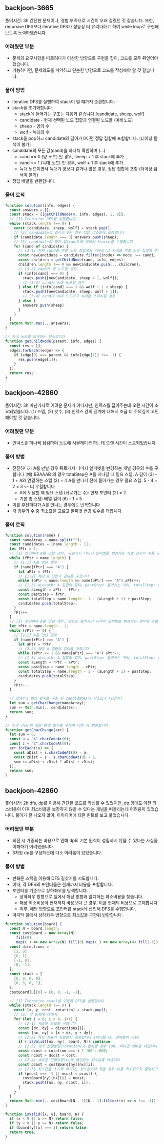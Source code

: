 ## backjoon-3665

풀이시간: 3h
간단한 문제이나, 경험 부족으로 시간이 오래 걸렸던 것 같습니다. 
또한, recursive DFS보다 iterative DFS가 성능상 더 유리다하고 하여
while loop로 구현해보도록 노력하였습니다.

### 어려웠던 부분

- 문제의 요구사항을 따르려다가 이상한 방향으로 구현을 잡아, 코드를 모두 뒤엎어야 했습니다.
- 가능하다면, 문제의도를 파악하고 단순한 방향으로 코드를 작성해야 할 것 같습니다.

### 풀이 방법

- iterative DFS를 실행하여 stack이 빌 때까지 순환합니다.
- stack을 초기화합니다.
  - stack에 들어가는 구조는 다음과 같습니다 [candidate, sheep, wolf]
  - candidate - 현재 선택된 노드 집합과 연결된 노드들 (예비노드)
  - sheep - 양의 수
  - wolf - 늑대의 수
- stack을 pop하고 candidate의 길이가 0이면 정답 집합에 포함합니다. (더이상 탐색이 불가)
- candidate의 모든 값(cand)을 하나씩 확인하며 (...)
  - cand == 0 (양 노드) 인 경우, sheep + 1 후 stack에 추가
  - cand == 1 (늑대 노드) 인 경우, wolf + 1 후 stack에 추가
  - 늑대 노드이면서 늑대가 양보다 같거나 많은 경우, 정답 집합에 포함 (더이상 탐색이 불가) 
- 정답 배열을 반환합니다.

### 풀이 로직

```javascript
function solution(info, edges) {
  const answers = [];
  const stack = [[getChildNode(0, info, edges), 1, 0]];
  // [1] Iterative DFS를 실행합니다
  while (stack.length !== 0) {
    const [candidate, sheep, wolf] = stack.pop();
    // [2] candidate의 길이가 0인 경우 정답 리스트에 포함합니다
    if (candidate.length === 0) answers.push(sheep);
    // [3] candidate의 모든 값(cand)에 대해서 Search를 수행합니다
    for (cand of candidate) {
      // [3-1] 현재 cand를 연결 노드 집합에서 지우고 그 자식을 연결 노드 집합에 추가합니다
      const newCandidate = candidate.filter((node) => node !== cand);
      const children = getChildNode(cand, info, edges);
      children.length !== 0 && newCandidate.push(...children);
      // [3-2] cand가 양 노드일 경우
      if (info[cand] === 0) {
        stack.push([newCandidate, sheep + 1, wolf]);
        // [3-3] cand가 늑대 노드일 경우
      } else if (info[cand] === 1 && wolf + 1 < sheep) {
        stack.push([newCandidate, sheep, wolf + 1]);
        // [3-4] cand가 늑대 노드이고 늑대를 초과시킬 경우
      } else {
        answers.push(sheep)
      }
    }
  }
  return Math.max(...answers);
}

// 자식 노드를 탐색하는 함수입니다
function getChildNode(parent, info, edges) {
  const res = [];
  edges.forEach((edge) => {
    if (edge[0] === parent && info[edge[1]] !== -1) {
      res.push(edge[1]);
    }
  });
  return res;
}

```

## backjoon-42860

풀이시간: 3h
마찬가지로 어려운 문제가 아니지만, 인덱스를 잡아주는데 오랜 시간이 소요되었습니다.
(1) 스텝, (2) 갯수, (3) 인덱스 간의 관계에 대해서 조금 더 주의깊게 고민해야할 것 같습니다.

### 어려웠던 부분

- 인덱스를 하나씩 점검하며 노트에 시뮬레이션 하는데 오랜 시간이 소요되었습니다.

### 풀이 방법

- 전진하다가 A를 만날 경우 뒤로가서 나머지 알파벳을 변경하는 개별 경우의 수를 구합니다
  (예) BBAAAB 의 경우 totalStep은
  A를 지나갈 때 필요 스텝: A 길이 (3) - 1 + A와 연결하는 스텝 (2) = 4
  A를 만나기 전에 돌아가는 경우 필요 스텝: 5 - 4 + 2 = 3 <- 더 우월합니다
  - A에 도달할 때 필요 스텝 (뒤로가는 수): 현재 포인터 (2) = 2
  - 기본 총 스텝: 배열 길이 (6) - 1 = 5
- 이를 후진하다가 A를 만나는 경우에도 반복합니다
- 각 경우의 수 중 최소값을 고르고 알파벳 변경 횟수를 더합니다

### 풀이 로직

```javascript
function solution(name) {
  const nameArray = name.split("");
  const candidates = [name.length - 1];
  let fPtr = 1;
  // [1] 전진하며 A를 만날 경우, 뒤로가서 나머지 알파벳을 변경하는 개별 경우의 수를 구합니다
  while (fPtr < name.length) {
    // [1-1] A를 만난 경우
    if (name[fPtr] === "A") {
      let aPtr = fPtr;
      // [1-2] 해당 A 집합의 길이를 구합니다
      while (aPtr < name.length && name[aPtr] === "A") aPtr++;
      // [1-3] aLength: A 집합의 길이, pastStep: 돌아가는 거리, totalStep: 총 거리
      const aLength = aPtr - fPtr;
      const pastStep = fPtr;
      const totalStep = name.length - 1 - (aLength + 1) + pastStep;
      candidates.push(totalStep);
    }
    fPtr++;
  }
  // [2] 후진하며 A를 만날 경우, 앞으로 돌아가서 나머지 알파벳을 변경하는 경우의 수를 구합니다
  let rPtr = name.length - 1;
  while (rPtr >= 0) {
    // [2-1] A를 만난 경우
    if (name[rPtr] === "A") {
      let aPtr = rPtr;
      // [2-2] 해당 A 집합의 길이를 구합니다
      while (aPtr >= 1 && name[aPtr] === "A") aPtr--;
      // [1-3] aLength: A 집합의 길이, pastStep: 돌아가는 거리, totalStep: 총 거리
      const aLength = rPtr - aPtr;
      const pastStep = name.length - rPtr;
      const totalStep = name.length - 1 - (aLength + 1) + pastStep;
      candidates.push(totalStep);
    }
    rPtr--;
  }

  // char의 변경 횟수를 구한 뒤 candidates의 최소값과 더합니다
  let sum = getCharChange(nameArray);
  sum += Math.min(...candidates);
  return sum;
}

// 각각 char의 필요 변경 횟수를 구하여 더한 뒤 반환합니다
function getCharChange(arr) {
  let sum = 0;
  const a = "A".charCodeAt(0);
  const z = "Z".charCodeAt(0);
  arr.forEach((s) => {
    const aDist = s.charCodeAt(0) - a;
    const zDist = z - s.charCodeAt(0) + 1;
    sum += aDist < zDist ? aDist : zDist;
  });
  return sum;
}
```


## backjoon-42860

풀이시간: 2h
dfs, dp를 이용해 간단한 코드를 작성할 수 있었지만,
dp 임에도 이전 최소비용이 이후 최소비용을 보장하지 않을 수 있다는 개념을 떠올리는데 어려움이 있었습니다.
풀이가 잘 나오지 않아, 아이디어에 대한 힌트를 보고 풀었습니다.

### 어려웠던 부분

- 회전 시 가중되는 비용으로 인해 dp의 기본 원칙이 성립하지 않을 수 있다는 사실을 이해하기 어려웠습니다.
- 3차원 dp를 구성하는데 다소 어려움이 있었습니다.

### 풀이 방법

- 반복문 스택을 이용해 DFS 길찾기를 시도합니다.
- 이때, 각 DFS의 포인터들은 현재까지 비용을 포함합니다.
- 포인터를 기준으로 상하좌우를 탐색합니다.
  - 상하좌우 방향으로 셀에서 해당 방향과 일치하는 최소비용을 찾습니다.
  - 해당 최소비용이 현재까지 비용보다 큰 경우, 이를 현재의 비용으로 교체합니다.
  - 이후, 해당 방향으로 포인터를 stack에 삽입해 DFS를 수행합니다.
- 마지막 셀에서 상하좌우 방향으로 최소값을 구한뒤 반환합니다.

```javascript
function solution(board) {
  const N = board.length;
  const costBoard = new Array(N)
    .fill(0)
    .map((_) => new Array(N).fill(0).map((_) => new Array(4).fill(-1)));
  const directions = [
    [1, 0],
    [0, 1],
    [-1, 0],
    [0, -1],
  ];
  const stack = [
    [0, 0, 0, 0],
    [0, 0, 0, 1],
  ];
  costBoard[0][0] = [0, 0, -1, -1];

  // [1] Iterative stack을 이용해 DFS를 실행합니다
  while (stack.length !== 0) {
    const [x, y, cost, rotation] = stack.pop();
    // [2] 각 방향에 대해서
    for (let i = 0; i < 4; i++) {
      // [2-1] 새로운 좌표를 구합니다
      const [dx, dy] = directions[i];
      const [nx, ny] = [x + dx, y + dy];
      // [2-2] 해당 좌표가 유효한지 검증합니다 (테이블 내, 장애물이 아님)
      if (!isValid([nx, ny], board, N)) continue;
      // [2-3] 과거 진행방향(rotation)과 일치할 경우 100, 아니면 600을 더합니다
      const dcost = rotation === i ? 100 : 600;
      const ncost = dcost + cost;
      // [2-4] 새로운 진행방향(i)에 해당하는 최소값을 꺼냅니다
      const pcost = costBoard[ny][nx][i];
      // [2-5] 최소값을 초기화 하거나, 최소값보다 작을 경우 이를 최소값으로 할당하고 stack에 넣습니다
      if (pcost === -1 || ncost < pcost) {
        costBoard[ny][nx][i] = ncost;
        stack.push([nx, ny, ncost, i]);
      }
    }
  }
  return Math.min(...costBoard[N - 1][N - 1].filter((v) => v !== -1));
}

function isValid([x, y], board, N) {
  if (x < 0 || x >= N) return false;
  if (y < 0 || y >= N) return false;
  if (board[y][x] === 1) return false;
  return true;
}

```